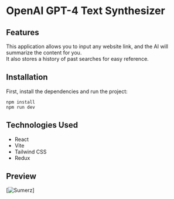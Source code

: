 # OpenAI GPT-4 Text Synthesizer  

## Features  
This application allows you to input any website link, and the AI will summarize the content for you.  
It also stores a history of past searches for easy reference.  

## Installation  
First, install the dependencies and run the project:  
```
npm install
npm run dev
```  

## Technologies Used  
- React  
- Vite  
- Tailwind CSS  
- Redux  

## Preview  
[![Sumerz](https://github.com/T4vexx/SintetizadorDeText-Open-Ai-GPT-4/assets/68335367/25fdaebc-c531-4b6f-80c8-96280530eef7)]  

